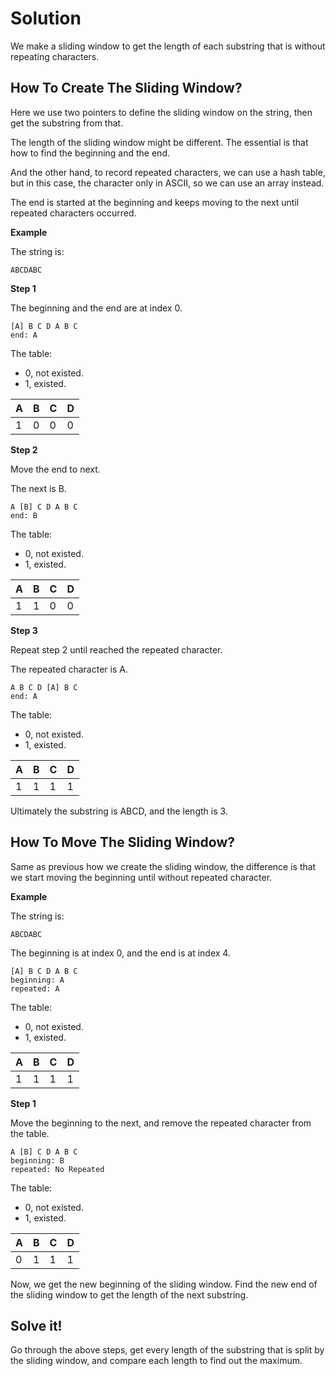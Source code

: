 

# Solution

We make a sliding window to get the length of each substring that is without repeating characters.

## How To Create The Sliding Window?

Here we use two pointers to define the sliding window on the string, then get the substring from that.

The length of the sliding window might be different. The essential is that how to find the beginning and the end.

And the other hand, to record repeated characters, we can use a hash table, but in this case, the character only in ASCII, so we can use an array instead.

The end is started at the beginning and keeps moving to the next until repeated characters occurred.

**Example**

The string is:

```
ABCDABC
```

**Step 1**

The beginning and the end are at index 0.

```
[A] B C D A B C
end: A
```

The table:

- 0, not existed.
- 1, existed.

| A    | B    | C    | D    |
| ---- | ---- | ---- | ---- |
| 1    | 0    | 0    | 0    |

**Step 2**

Move the end to next.

The next is B.

```
A [B] C D A B C
end: B
```

The table:

- 0, not existed.
- 1, existed.

| A    | B    | C    | D    |
| ---- | ---- | ---- | ---- |
| 1    | 1    | 0    | 0    |

**Step 3**

Repeat step 2 until reached the repeated character. 

The repeated character is A.

```
A B C D [A] B C
end: A
```

The table:

- 0, not existed.
- 1, existed.

| A    | B    | C    | D    |
| ---- | ---- | ---- | ---- |
| 1    | 1    | 1    | 1    |

Ultimately the substring is ABCD, and the length is 3.

## How To Move The Sliding Window?

Same as previous how we create the sliding window, the difference is that we start moving the beginning until without repeated character.

**Example**

The string is:

```
ABCDABC
```

The beginning is at index 0, and the end is at index 4.

```
[A] B C D A B C
beginning: A
repeated: A
```

The table:

- 0, not existed.
- 1, existed.

| A    | B    | C    | D    |
| ---- | ---- | ---- | ---- |
| 1    | 1    | 1    | 1    |

**Step 1**

Move the beginning to the next, and remove the repeated character from the table.

```
A [B] C D A B C
beginning: B
repeated: No Repeated
```

The table:

- 0, not existed.
- 1, existed.

| A    | B    | C    | D    |
| ---- | ---- | ---- | ---- |
| 0    | 1    | 1    | 1    |

Now, we get the new beginning of the sliding window. Find the new end of the sliding window to get the length of the next substring.

## Solve it!

Go through the above steps, get every length of the substring that is split by the sliding window, and compare each length to find out the maximum.